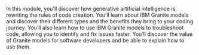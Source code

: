 In this module, you’ll discover how generative artificial intelligence is rewriting the rules of code creation. You’ll learn about IBM Granite models and discover their different types and the benefits they bring to your coding journey. You’ll also learn how to use IBM Granite models to troubleshoot code, allowing you to identify and fix issues faster. You’ll discover the value of Granite models for software developers and be able to explain how to use them.
